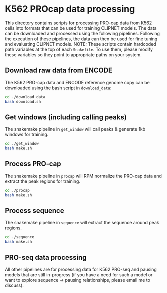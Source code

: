 # K562 PROcap data processing

This directory contains scripts for processing PRO-cap data from K562 cells into formats that can be used for training CLIPNET models. The data can be downloaded and processed using the following pipelines. Following the execution of these pipelines, the data can then be used for fine tuning and evaluating CLIPNET models. NOTE: These scripts contain hardcoded path variables at the top of each `Snakefile`. To use them, please modify these variables so they point to appropriate paths on your system.

## Download raw data from ENCODE

The K562 PRO-cap data and ENCODE reference genome copy can be downloaded using the bash script in `download_data`:

```bash
cd ./download_data
bash download.sh
```

## Get windows (including calling peaks)

The snakemake pipeline in `get_window` will call peaks & generate 1kb windows for training.

```bash
cd ./get_window
bash make.sh
```

## Process PRO-cap

The snakemake pipeline in `procap` will RPM normalize the PRO-cap data and extract the peak regions for training.

```bash
cd ./procap
bash make.sh
```

## Process sequence

The snakemake pipeline in `sequence` will extract the sequence around peak regions.

```bash
cd ./sequence
bash make.sh
```

## PRO-seq data processing

All other pipelines are for processing data for K562 PRO-seq and pausing models that are still in-progress (if you have a need for such a model or want to explore sequence -> pausing relationships, please email me to discuss).
